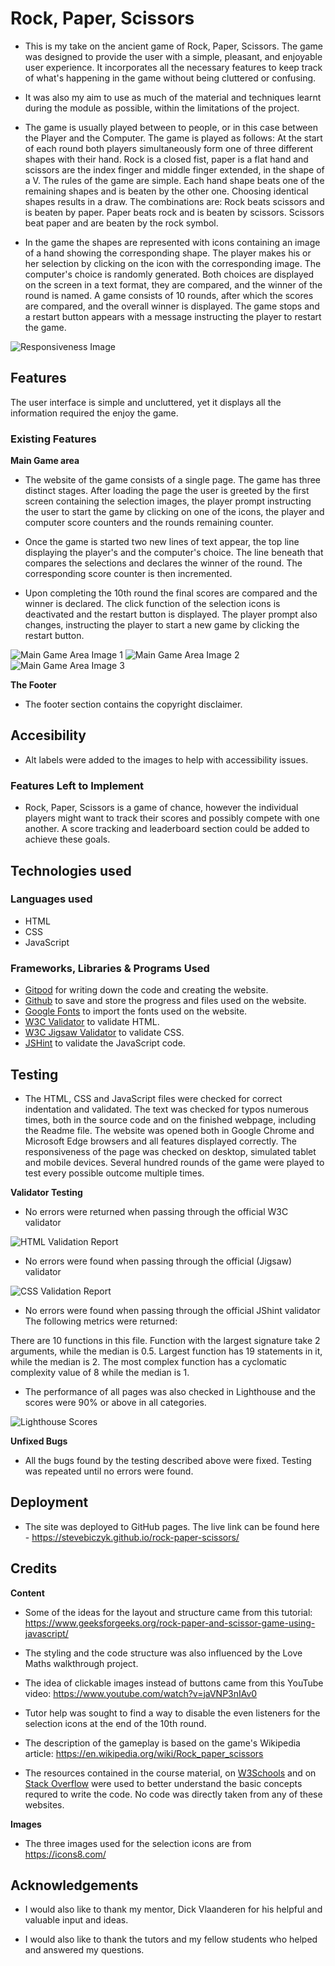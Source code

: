 # Rock, Paper, Scissors

- This is my take on the ancient game of Rock, Paper, Scissors. The game was designed to provide the user with a simple, pleasant, and enjoyable user experience. It incorporates all the necessary features to keep track of what's happening in the game without being cluttered or confusing.

- It was also my aim to use as much of the material and techniques learnt during the module as possible, within the limitations of the project.

- The game is usually played between to people, or in this case between the Player and the Computer. The game is played as follows: At the start of each round both players simultaneously form one of three different shapes with their hand. Rock is a closed fist, paper is a flat hand and scissors are the index finger and middle finger extended, in the shape of a V.
The rules of the game are simple. Each hand shape beats one of the remaining shapes and is beaten by the other one. Choosing identical shapes results in a draw. The combinations are: Rock beats scissors and is beaten by paper. Paper beats rock and is beaten by scissors. Scissors beat paper and are beaten by the rock symbol. 

 - In the game the shapes are represented with icons containing an image of a hand showing the corresponding shape. The player makes his or her selection by clicking on the icon with the corresponding image. The computer's choice is randomly generated. Both choices are displayed on the screen in a text format, they are compared, and the winner of the round is named. A game consists of 10 rounds, after which the scores are compared, and the overall winner is displayed. The game stops and a restart button appears with a message instructing the player to restart the game.

![Responsiveness Image](https://github.com/stevebiczyk/rock-paper-scissors/blob/main/media/rps-devices.png)

## Features 

The user interface is simple and uncluttered, yet it displays all the information required the enjoy the game.

### Existing Features

__Main Game area__

- The website of the game consists of a single page. The game has three distinct stages. After loading the page the user is greeted by the first screen containing the selection images, the player prompt instructing the user to start the game by clicking on one of the icons, the player and computer score counters and the rounds remaining counter. 

 - Once the game is started two new lines of text appear, the top line displaying the player's and the computer's choice. The line beneath that compares the selections and declares the winner of the round. The corresponding score counter is then incremented. 
 
 - Upon completing the 10th round the final scores are compared and the winner is declared. The click function of the selection icons is deactivated and the restart button is displayed. The player prompt also changes, instructing the player to start a new game by clicking the restart button.



  ![Main Game Area Image 1](https://github.com/stevebiczyk/rock-paper-scissors/blob/main/media/rps-main.jpg)
  ![Main Game Area Image 2](https://github.com/stevebiczyk/rock-paper-scissors/blob/main/media/rps-main-2.jpg)
  ![Main Game Area Image 3](https://github.com/stevebiczyk/rock-paper-scissors/blob/main/media/rps-main-3.jpg)

 __The Footer__ 

  - The footer section contains the copyright disclaimer.

  ## Accesibility

  - Alt labels were added to the images to help with accessibility issues.

### Features Left to Implement

- Rock, Paper, Scissors is a game of chance, however the individual players might want to track their scores and possibly compete with one another.
A score tracking and leaderboard section could be added to achieve these goals.

## Technologies used

### Languages used

- HTML
- CSS
- JavaScript

### Frameworks, Libraries & Programs Used

- [Gitpod](https://www.gitpod.io/) for writing down the code and creating the website.
- [Github](https://github.com/) to save and store the progress and files used on the website.
- [Google Fonts](https://fonts.google.com/) to import the fonts used on the website.
- [W3C Validator](https://validator.w3.org/) to validate HTML.
- [W3C Jigsaw Validator](https://jigsaw.w3.org/css-validator/) to validate CSS.
- [JSHint](https://jshint.com/) to validate the JavaScript code.

## Testing 

- The HTML, CSS and JavaScript files were checked for correct indentation and validated. The text was checked for typos numerous times, both in the source code and on the finished webpage, including the Readme file. The website was opened both in Google Chrome and Microsoft Edge browsers and all features displayed correctly. The responsiveness of the page was checked on desktop, simulated tablet and mobile devices. Several hundred rounds of the game were played to test every possible outcome multiple times.

__Validator Testing__

- No errors were returned when passing through the official W3C validator

![HTML Validation Report](https://github.com/stevebiczyk/rock-paper-scissors/blob/main/media/rps-html-validation.jpg)

- No errors were found when passing through the official (Jigsaw) validator

![CSS Validation Report](https://github.com/stevebiczyk/rock-paper-scissors/blob/main/media/rps-css-validation.jpg)

- No errors were found when passing through the official JShint validator
The following metrics were returned:

There are 10 functions in this file.
Function with the largest signature take 2 arguments, while the median is 0.5.
Largest function has 19 statements in it, while the median is 2.
The most complex function has a cyclomatic complexity value of 8 while the median is 1.

- The performance of all pages was also checked in Lighthouse and the scores were 90% or above in all categories.

![Lighthouse Scores](https://github.com/stevebiczyk/rock-paper-scissors/blob/main/media/rps-lighthouse.jpg)

__Unfixed Bugs__

- All the bugs found by the testing described above were fixed. Testing was repeated until no errors were found.

## Deployment

- The site was deployed to GitHub pages. 
The live link can be found here - https://stevebiczyk.github.io/rock-paper-scissors/

## Credits

__Content__

- Some of the ideas for the layout and structure came from this tutorial: https://www.geeksforgeeks.org/rock-paper-and-scissor-game-using-javascript/

- The styling and the code structure was also influenced by the Love Maths walkthrough project.

- The idea of clickable images instead of buttons came from this YouTube video: https://www.youtube.com/watch?v=jaVNP3nIAv0

- Tutor help was sought to find a way to disable the even listeners for the selection icons at the end of the 10th round.

- The description of the gameplay is based on the game's Wikipedia article: https://en.wikipedia.org/wiki/Rock_paper_scissors

- The resources contained in the course material, on [W3Schools](https://www.w3schools.com/) and on [Stack Overflow](https://stackoverflow.com/) were used to better understand the basic concepts requred to write the code. No code was directly taken from any of these websites.

__Images__

- The three images used for the selection icons are from https://icons8.com/

## Acknowledgements

- I would also like to thank my mentor, Dick Vlaanderen for his helpful and valuable input and ideas.

- I would also like to thank the tutors and my fellow students who helped and answered my questions.